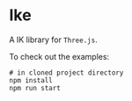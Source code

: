 # Ike

A IK library for `Three.js`.

To check out the examples:

```shell
# in cloned project directory
npm install
npm run start
```

